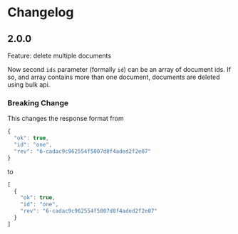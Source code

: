 # Changelog

## 2.0.0
Feature: delete multiple documents

Now second `ids` parameter (formally `id`) can be an array of document ids. If so, and array contains more than one document, documents are deleted using bulk api.

### Breaking Change
This changes the response format from
```js
{
  "ok": true,
  "id": "one",
  "rev": "6-cadac9c962554f5007d8f4aded2f2e07"
}
```
to
```js
[
  {
    "ok": true,
    "id": "one",
    "rev": "6-cadac9c962554f5007d8f4aded2f2e07"
  }
]
```
